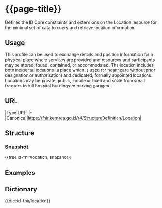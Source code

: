 # {{page-title}}
Defines the ID Core constraints and extensions on the Location resource for the minimal set of data to query and retrieve location information.

## Usage
This profile can be used to exchange details and position information for a physical place where services are provided and resources and participants may be stored, found, contained, or accommodated. The location includes both incidental locations (a place which is used for healthcare without prior designation or authorisation) and dedicated, formally appointed locations. Locations may be private, public, mobile or fixed and scale from small freezers to full hospital buildings or parking garages.

## URL
|Type|URL|
|-
|Canonical|https://fhir.kemkes.go.id/r4/StructureDefinition/Location|

## Structure
### Snapshot
<div>
{{tree:id-fhir/location, snapshot}}
</div>

## Examples

## Dictionary
{{dict:id-fhir/location}} 
